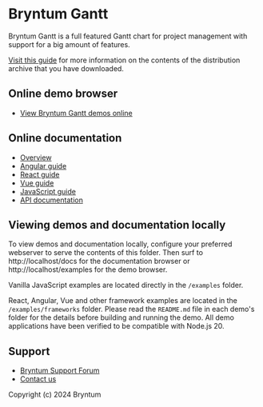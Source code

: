 # Bryntum Gantt

Bryntum Gantt is a full featured Gantt chart for project management with support for a big amount of features.

[Visit this guide](https://bryntum.com/products/gantt/docs/download#distribution-archive)
for more information on the contents of the distribution archive that you have downloaded.

## Online demo browser

* [View Bryntum Gantt demos online](https://bryntum.com/products/gantt/examples)

## Online documentation

* [Overview](https://bryntum.com/products/gantt/docs)
* [Angular guide](https://bryntum.com/products/gantt/docs/guide/Gantt/quick-start/angular)
* [React guide](https://bryntum.com/products/gantt/docs/guide/Gantt/quick-start/react)
* [Vue guide](https://bryntum.com/products/gantt/docs/guide/Gantt/quick-start/vue-3)
* [JavaScript guide](https://bryntum.com/products/gantt/docs/guide/Gantt/quick-start/javascript)
* [API documentation](https://bryntum.com/products/gantt/docs/api/api)

## Viewing demos and documentation locally

To view demos and documentation locally, configure your preferred webserver to serve the contents of this folder.
Then surf to http://localhost/docs for the documentation browser or http://localhost/examples for the demo browser.

Vanilla JavaScript examples are located directly in the `/examples` folder.

React, Angular, Vue and other framework examples are located in the `/examples/frameworks` folder. Please
read the `README.md` file in each demo's folder for the details before building and running the demo.
All demo applications have been verified to be compatible with Node.js 20.

## Support

* [Bryntum Support Forum](https://forum.bryntum.com/)
* [Contact us](https://bryntum.com/contact/)

Copyright (c) 2024 Bryntum

